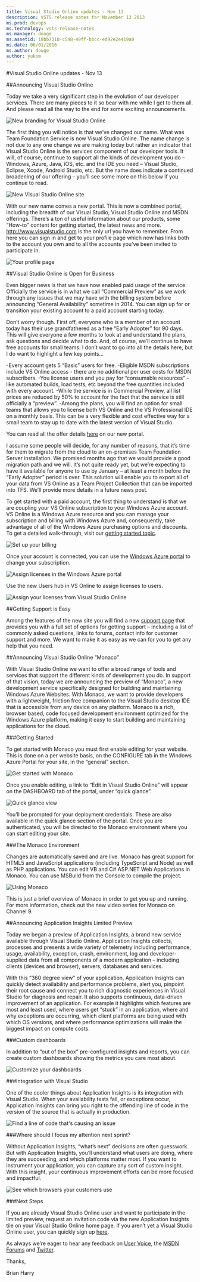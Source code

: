 ```yaml
---
title: Visual Studio Online updates - Nov 13
description: VSTS release notes for November 13 2013
ms.prod: devops
ms.technology: vsts-release-notes
ms.manager: douge
ms.assetid: 18bb7318-c598-49ff-bbcc-ed92e2e419a0
ms.date: 06/01/2016
ms.author: douge
author: yukom
---
```


#Visual Studio Online updates - Nov 13

##Announcing Visual Studio Online

Today we take a very significant step in the evolution of our developer services. There are many pieces to it so bear with me while I get to them all. And please read all the way to the end for some exciting announcements.

![New branding for Visual Studio Online](_img/11_13_01.png)

The first thing you will notice is that we’ve changed our name. What was Team Foundation Service is now Visual Studio Online. The name change is not due to any one change we are making today but rather an indicator that Visual Studio Online is the services component of our developer tools. It will, of course, continue to support all the kinds of development you do – Windows, Azure, Java, iOS, etc. and the IDE you need – Visual Studio, Eclipse, Xcode, Android Studio, etc. But the name does indicate a continued broadening of our offering – you’ll see some more on this below if you continue to read.

![New Visual Studio Online site](_img/11_13_02.png)

With our new name comes a new portal. This is now a combined portal, including the breadth of our Visual Studio, Visual Studio Online and MSDN offerings. There’s a ton of useful information about our products, some “How-to” content for getting started, the latest news and more. http://www.visualstudio.com is the only url you have to remember. From here you can sign in and get to your profile page which now has links both to the account you own and to all the accounts you’ve been invited to participate in.

![Your profile page](_img/11_13_03.png)

##Visual Studio Online is Open for Business

Even bigger news is that we have now enabled paid usage of the service. Officially the service is in what we call “Commercial Preview” as we work through any issues that we may have with the billing system before announcing “General Availability” sometime in 2014. You can sign up for or transition your existing account to a paid account starting today.

Don’t worry though. First off, everyone who is a member of an account today has their use grandfathered as a free “Early Adopter” for 90 days. This will give everyone a few months to look at and understand the plans, ask questions and decide what to do. And, of course, we’ll continue to have free accounts for small teams. I don’t want to go into all the details here, but I do want to highlight a few key points…

-Every account gets 5 “Basic” users for free.
-Eligible MSDN subscriptions include VS Online access - there are no additional per user costs for MSDN subscribers.
-You license users and you pay for “consumable resources” – like automated builds, load tests, etc beyond the free quantities included with every account.
-While the service is in Commercial Preview, all list prices are reduced by 50% to account for the fact that the service is still officially a “preview”.
-Among the plans, you will find an option for small teams that allows you to license both VS Online and the VS Professional IDE on a monthly basis. This can be a very flexible and cost effective way for a small team to stay up to date with the latest version of Visual Studio.

You can read all the offer details [here](https://www.visualstudio.com/products/visual-studio-online-overview-vs) on our new portal.

I assume some people will decide, for any number of reasons, that it’s time for them to migrate from the cloud to an on-premises Team Foundation Server installation. We promised months ago that we would provide a good migration path and we will. It’s not quite ready yet, but we’re expecting to have it available for anyone to use by January – at least a month before the “Early Adopter” period is over. This solution will enable you to export all of your data from VS Online as a Team Project Collection that can be imported into TFS. We’ll provide more details in a future news post.

To get started with a paid account, the first thing to understand is that we are coupling your VS Online subscription to your Windows Azure account. VS Online is a Windows Azure resource and you can manage your subscription and billing with Windows Azure and, consequently, take advantage of all of the Windows Azure purchasing options and discounts. To get a detailed walk-through, visit our [getting started topic](https://www.visualstudio.com/get-started/set-up-billing-for-your-account-vs).

![Set up your billing](_img/11_13_04.png)

Once your account is connected, you can use the [Windows Azure portal](https://manage.windowsazure.com/) to change your subscription.

![Assign licenses in the Windows Azure portal](_img/11_13_05.png)

Use the new Users hub in VS Online to assign licenses to users.

![Assign your licenses from Visual Studio Online](_img/11_13_06.png)

##Getting Support is Easy

Among the features of the new site you will find a new [support page](https://www.visualstudio.com/support/support-overview-vs) that provides you with a full set of options for getting support – including a list of commonly asked questions, links to forums, contact info for customer support and more. We want to make it as easy as we can for you to get any help that you need.

##Announcing Visual Studio Online “Monaco”

With Visual Studio Online we want to offer a broad range of tools and services that support the different kinds of development you do. In support of that vision, today we are announcing the preview of “Monaco”, a new development service specifically designed for building and maintaining Windows Azure Websites. With Monaco, we want to provide developers with a lightweight, friction free companion to the Visual Studio desktop IDE that is accessible from any device on any platform. Monaco is a rich, browser based, code focused development environment optimized for the Windows Azure platform, making it easy to start building and maintaining applications for the cloud.

###Getting Started

To get started with Monaco you must first enable editing for your website. This is done on a per website basis, on the CONFIGURE tab in the Windows Azure Portal for your site, in the “general” section.

![Get started with Monaco](_img/11_13_07.png)

Once you enable editing, a link to “Edit in Visual Studio Online” will appear on the DASHBOARD tab of the portal, under “quick glance”.

![Quick glance view](_img/11_13_08.png)

You’ll be prompted for your deployment credentials. These are also available in the quick glance section of the portal. Once you are authenticated, you will be directed to the Monaco environment where you can start editing your site.

###The Monaco Environment

Changes are automatically saved and are live. Monaco has great support for HTML5 and JavaScript applications (including TypeScript and Node) as well as PHP applications. You can edit VB and C# ASP.NET Web Applications in Monaco. You can use MSBuild from the Console to compile the project.

![Using Monaco](_img/11_13_09.png)

This is just a brief overview of Monaco in order to get you up and running. For more information, check out the new video series for Monaco on Channel 9.

##Announcing Application Insights Limited Preview

Today we began a preview of Application Insights, a brand new service available through Visual Studio Online. Application Insights collects, processes and presents a wide variety of telemetry including performance, usage, availability, exception, crash, environment, log and developer-supplied data from all components of a modern application – including clients (devices and browser), servers, databases and services.

With this “360 degree view” of your application, Application Insights can quickly detect availability and performance problems, alert you, pinpoint their root cause and connect you to rich diagnostic experiences in Visual Studio for diagnosis and repair. It also supports continuous, data-driven improvement of an application. For example it highlights which features are most and least used, where users get “stuck” in an application, where and why exceptions are occurring, which client platforms are being used with which OS versions, and where performance optimizations will make the biggest impact on compute costs.

###Custom dashboards

In addition to “out of the box” pre-configured insights and reports, you can create custom dashboards showing the metrics you care most about.

![Customize your dashboards](_img/11_13_10.png)

###Integration with Visual Studio

One of the cooler things about Application Insights is its integration with Visual Studio. When your availability tests fail, or exceptions occur, Application Insights can bring you right to the offending line of code in the version of the source that is actually in production.

![Find a line of code that's causing an issue](_img/11_13_11.png)

###Where should I focus my attention next sprint?

Without Application Insights, “what’s next” decisions are often guesswork. But with Application Insights, you’ll understand what users are doing, where they are succeeding, and which platforms matter most. If you want to instrument your application, you can capture any sort of custom insight. With this insight, your continuous improvement efforts can be more focused and impactful.

![See which browsers your customers use](_img/11_13_12.png)

###Next Steps

If you are already Visual Studio Online user and want to participate in the limited preview, request an invitation code via the new Application Insights tile on your Visual Studio Online home page. If you aren’t yet a Visual Studio Online user, you can quickly sign up [here](http://go.microsoft.com/fwlink/?LinkId=307137).

As always we’re eager to hear any feedback on [User Voice](https://visualstudio.uservoice.com/forums/330519-vso), the [MSDN Forums](http://social.msdn.microsoft.com/Forums/en-US/TFService/threads) and [Twitter](http://twitter.com/search?q=%23tfservice).

Thanks,

Brian Harry


